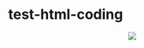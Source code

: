 # test-html-coding

 <!-- For Image -->

<p align="center">
  <img src="https://github.com/sabrinaMKE201073/test-html-coding/assets/95947484/15c1a94a-4273-4895-949c-e423e291b08a">
</p>



